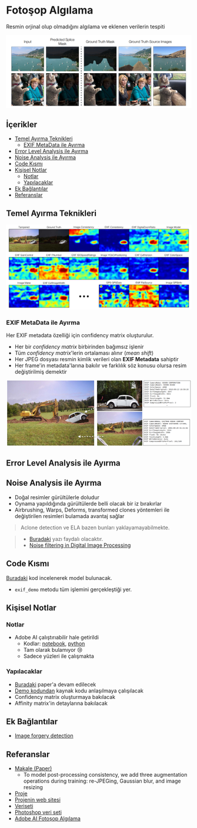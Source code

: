 # Fotoşop Algılama <!-- omit in toc -->

Resmin orjinal olup olmadığını algılama ve eklenen verilerin tespiti

![ex_trampped](res/ex_trampped.png)

## İçerikler <!-- omit in toc -->

- [Temel Ayırma Teknikleri](#Temel-Ay%C4%B1rma-Teknikleri)
  - [EXIF MetaData ile Ayırma](#EXIF-MetaData-ile-Ay%C4%B1rma)
- [Error Level Analysis ile Ayırma](#Error-Level-Analysis-ile-Ay%C4%B1rma)
- [Noise Analysis ile Ayırma](#Noise-Analysis-ile-Ay%C4%B1rma)
- [Code Kısmı](#Code-K%C4%B1sm%C4%B1)
- [Kişisel Notlar](#Ki%C5%9Fisel-Notlar)
  - [Notlar](#Notlar)
  - [Yapılacaklar](#Yap%C4%B1lacaklar)
- [Ek Bağlantılar](#Ek-Ba%C4%9Flant%C4%B1lar)
- [Referanslar](#Referanslar)

## Temel Ayırma Teknikleri

![all_confidency_matrix](res/all_confidency_matrix.png)

### EXIF MetaData ile Ayırma

Her EXIF metadata özelliği için confidency matrix oluşturulur.

- Her bir _confidency matrix_ birbirinden bağımsız işlenir
- Tüm _confidency matrix_'lerin ortalaması alınır (_mean shift_)
- Her JPEG dosyası resmin kimlik verileri olan **EXIF Metadata** sahiptir
- Her frame'in metadata'larına bakılır ve farklılık söz konusu olursa resim değiştirilmiş demektir

![exif_data](res/exif_data.png)

## Error Level Analysis ile Ayırma

## Noise Analysis ile Ayırma

- Doğal resimler gürültülerle doludur
- Oynama yapıldığında gürültülerde belli olacak bir iz bırakırlar
- Airbrushing, Warps, Deforms, transformed clones yöntemleri ile değiştirilen resimleri bulamada avantaj sağlar

> Aclone detection ve ELA bazen bunları yaklayamayabilmekte.

> - [Buradaki](https://29a.ch/2015/08/21/noise-analysis-for-image-forensics) yazı faydalı olacaktır.
> - [Noise filtering in Digital Image Processing](https://medium.com/image-vision/noise-filtering-in-digital-image-processing-d12b5266847c)

## Code Kısmı

[Buradaki](https://github.com/minyoungg/selfconsistency/blob/master/demo.ipynb) kod incelenerek model bulunacak.

- `exif_demo` metodu tüm işlemini gerçekleştiği yer.

## Kişisel Notlar

### Notlar

- Adobe AI çalıştırıabilir hale getirildi
  - Kodlar: [notebook](src/adobe_ai.ipynb), [python](src/adobe_ai.py)
  - Tam olarak bulamıyor 😢
  - Sadece yüzleri ile çalışmakta

### Yapılacaklar

- [Buradaki](https://arxiv.org/pdf/1805.04096.pdf) paper'a devam edilecek
- [Demo kodundan](https://github.com/minyoungg/selfconsistency/blob/master/demo.ipynb) kaynak kodu anlaşılmaya çalışılacak
- Confidency matrix oluşturmaya bakılacak
- Affinity matrix'in detaylarına bakılacak

## Ek Bağlantılar

- [Image forgery detection](https://towardsdatascience.com/image-forgery-detection-2ee6f1a65442)

## Referanslar

- [Makale (Paper)](https://arxiv.org/pdf/1805.04096.pdf)
  - To model post-processing consistency, we add three augmentation operations during training: re-JPEGing, Gaussian blur, and image resizing
- [Proje](https://github.com/minyoungg/selfconsistency)
- [Projenin web sitesi](https://minyoungg.github.io/selfconsistency/)
- [Veriseti](http://people.eecs.berkeley.edu/~owens/consistency/exif_final.zip)
- [Photoshop veri seti](https://minyoungg.github.io/selfconsistency/in_wild/in_wild.tar.gz)
- [Adobe AI Fotoşop Algılama](http://openaccess.thecvf.com/content_cvpr_2018/papers/Zhou_Learning_Rich_Features_CVPR_2018_paper.pdf)
